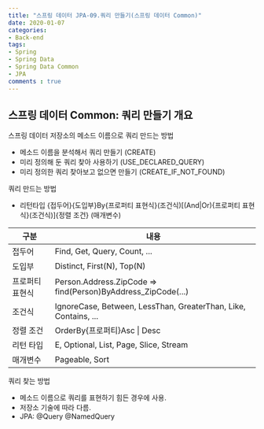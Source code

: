 ```yaml
---
title: "스프링 데이터 JPA-09.쿼리 만들기(스프링 데이터 Common)"
date: 2020-01-07
categories: 
- Back-end
tags:
- Spring 
- Spring Data
- Spring Data Common
- JPA
comments : true
---
```


## 스프링 데이터 Common: 쿼리 만들기 개요
스프링 데이터 저장소의 메소드 이름으로 쿼리 만드는 방법
- 메소드 이름을 분석해서 쿼리 만들기 (CREATE)
- 미리 정의해 둔 쿼리 찾아 사용하기 (USE_DECLARED_QUERY)
- 미리 정의한 쿼리 찾아보고 없으면 만들기 (CREATE_IF_NOT_FOUND)

쿼리 만드는 방법
- 리턴타입 {접두어}{도입부}By{프로퍼티 표현식}(조건식)[(And|Or){프로퍼티 표현식}(조건식)]{정렬 조건} (매개변수)


|구분|내용|
|----|----|
|접두어|Find, Get, Query, Count, ...|
|도입부|Distinct, First(N), Top(N)|
|프로퍼티 표현식|Person.Address.ZipCode => find(Person)ByAddress_ZipCode(...)|
|조건식|IgnoreCase, Between, LessThan, GreaterThan, Like, Contains, ...|
|정렬 조건|OrderBy{프로퍼티}Asc &#124; Desc|
|리턴 타입|E, Optional<E>, List<E>, Page<E>, Slice<E>, Stream<E>|
|매개변수|Pageable, Sort|

쿼리 찾는 방법
- 메소드 이름으로 쿼리를 표현하기 힘든 경우에 사용.
- 저장소 기술에 따라 다름.
- JPA: @Query @NamedQuery
